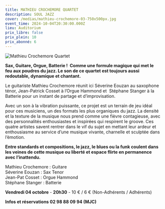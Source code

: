 ```yaml
---
title: MATHIEU CROCHEMORE QUARTET
description: SOUL JAZZ
cover: /medias/mathieu-crochemore-03-750x500px.jpg
event_time: 2024-10-04T20:30:00.000Z
lieu: Auditorium
prix_libre: false
prix_plein: 10
prix_abonné: 6
---
```

![Mathieu Crochemore Quartet](/medias/mathieu-crochemore-03-750x500px.jpg "Concert Soul Jazz")

**Sax, Guitare, Orgue, Batterie !  Comme une formule magique qui met le feu aux poudres du jazz. Le son de ce quartet est toujours aussi redoutable, dynamique et chantant.**

Le guitariste Mathieu Crochemore réunit ici Séverine Eouzan au saxophone ténor, Jean-Patrick Cosset à l’Orgue Hammond et  Stéphane Stanger à la Batterie pour un instant de partage et d’improvisation.

Avec un son à la vibration puissante, ce projet est un terrain de jeu idéal pour ces musiciens, un des formats les plus organiques du jazz. La densité et la texture de la musique nous prend comme une fièvre contagieuse, avec des personnalités enthousiastes et inspirées qui respirent le groove. Ces quatre artistes savent rentrer dans le vif du sujet en mettant leur ardeur et enthousiasme au service d’une musique vivante, charnelle et sculptée dans l’émotion.

**Entre standards et compositions, le jazz, le blues ou la funk coulent dans les veines de cette musique ou liberté et espace flirte en permanence avec l’inattendu.**

Mathieu Crochemore : Guitare\
Séverine Eouzan : Sax Tenor\
Jean-Pat Cosset : Orgue Hammond\
Stéphane Stanger : Batterie

**Vendredi 04 octobre** - **20h30** - 10 € / 6 € (Non-Adhérents / Adhérents)

**Infos et réservations 02 98 88 09 94 (MJC)**